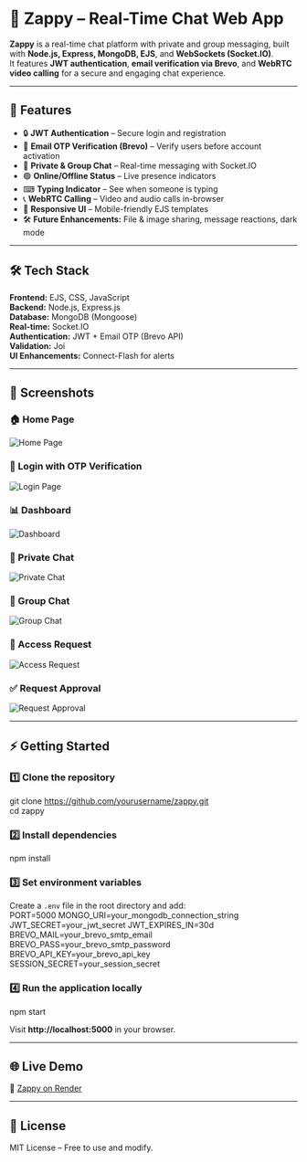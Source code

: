 # 📌 Zappy – Real-Time Chat Web App

**Zappy** is a real-time chat platform with private and group messaging, built with **Node.js, Express, MongoDB, EJS**, and **WebSockets (Socket.IO)**.  
It features **JWT authentication**, **email verification via Brevo**, and **WebRTC video calling** for a secure and engaging chat experience.

---

## 🚀 Features
- 🔒 **JWT Authentication** – Secure login and registration  
- 📧 **Email OTP Verification (Brevo)** – Verify users before account activation  
- 💬 **Private & Group Chat** – Real-time messaging with Socket.IO  
- 🟢 **Online/Offline Status** – Live presence indicators  
- ⌨ **Typing Indicator** – See when someone is typing  
- 📞 **WebRTC Calling** – Video and audio calls in-browser  
- 📱 **Responsive UI** – Mobile-friendly EJS templates  
- 🛠 **Future Enhancements:** File & image sharing, message reactions, dark mode  

---

## 🛠 Tech Stack
**Frontend:** EJS, CSS, JavaScript  
**Backend:** Node.js, Express.js  
**Database:** MongoDB (Mongoose)  
**Real-time:** Socket.IO  
**Authentication:** JWT + Email OTP (Brevo API)  
**Validation:** Joi  
**UI Enhancements:** Connect-Flash for alerts  

---

## 📸 Screenshots

### 🏠 Home Page
![Home Page](public/images/zappy_home.png)

### 🔑 Login with OTP Verification
![Login Page](https://github.com/Vaibhav-Pacherwal/Zappy/blob/main/public/images/zappy_login.png)

### 📊 Dashboard
![Dashboard](https://github.com/Vaibhav-Pacherwal/Zappy/blob/main/public/images/zappy_dashboard.png)

### 💬 Private Chat
![Private Chat](https://github.com/Vaibhav-Pacherwal/Zappy/blob/main/public/images/zappy_chat_1-1.png)

### 👥 Group Chat
![Group Chat](https://github.com/Vaibhav-Pacherwal/Zappy/blob/main/public/images/zapp_group_chat.png)

### 📩 Access Request
![Access Request](https://github.com/Vaibhav-Pacherwal/Zappy/blob/main/public/images/zappy_access_request.png)

### ✅ Request Approval
![Request Approval](https://github.com/Vaibhav-Pacherwal/Zappy/blob/main/public/images/zappy_request_approval.png)

---

## ⚡ Getting Started

### 1️⃣ Clone the repository
git clone https://github.com/yourusername/zappy.git  
cd zappy  

### 2️⃣ Install dependencies
npm install  

### 3️⃣ Set environment variables  
Create a `.env` file in the root directory and add:  
PORT=5000
MONGO_URI=your_mongodb_connection_string
JWT_SECRET=your_jwt_secret
JWT_EXPIRES_IN=30d
BREVO_MAIL=your_brevo_smtp_email
BREVO_PASS=your_brevo_smtp_password
BREVO_API_KEY=your_brevo_api_key
SESSION_SECRET=your_session_secret

### 4️⃣ Run the application locally
npm start  

Visit **http://localhost:5000** in your browser.

---

## 🌐 Live Demo
🔗 [Zappy on Render](https://zappy-3.onrender.com)

---

## 📜 License
MIT License – Free to use and modify.

